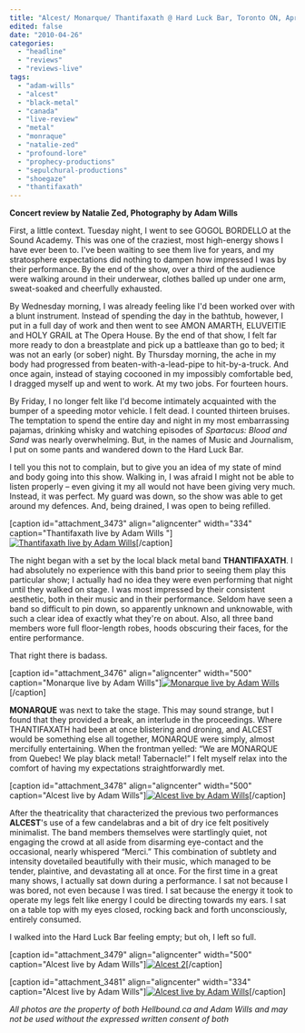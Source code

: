 ```yaml
---
title: "Alcest/ Monarque/ Thantifaxath @ Hard Luck Bar, Toronto ON, April 23, 2010"
edited: false
date: "2010-04-26"
categories:
  - "headline"
  - "reviews"
  - "reviews-live"
tags:
  - "adam-wills"
  - "alcest"
  - "black-metal"
  - "canada"
  - "live-review"
  - "metal"
  - "monraque"
  - "natalie-zed"
  - "profound-lore"
  - "prophecy-productions"
  - "sepulchural-productions"
  - "shoegaze"
  - "thantifaxath"
---
```


**Concert review by Natalie Zed, Photography by Adam Wills**

First, a little context. Tuesday night, I went to see GOGOL BORDELLO at the Sound Academy. This was one of the craziest, most high-energy shows I have ever been to. I've been waiting to see them live for years, and my stratosphere expectations did nothing to dampen how impressed I was by their performance. By the end of the show, over a third of the audience were walking around in their underwear, clothes balled up under one arm, sweat-soaked and cheerfully exhausted.

By Wednesday morning, I was already feeling like I'd been worked over with a blunt instrument. Instead of spending the day in the bathtub, however, I put in a full day of work and then went to see AMON AMARTH, ELUVEITIE and HOLY GRAIL at The Opera House. By the end of that show, I felt far more ready to don a breastplate and pick up a battleaxe than go to bed; it was not an early (or sober) night. By Thursday morning, the ache in my body had progressed from beaten-with-a-lead-pipe to hit-by-a-truck. And once again, instead of staying cocooned in my impossibly comfortable bed, I dragged myself up and went to work. At my two jobs. For fourteen hours.

By Friday, I no longer felt like I'd become intimately acquainted with the bumper of a speeding motor vehicle. I felt dead. I counted thirteen bruises. The temptation to spend the entire day and night in my most embarrassing pajamas, drinking whisky and watching episodes of _Spartacus: Blood and Sand_ was nearly overwhelming. But, in the names of Music and Journalism, I put on some pants and wandered down to the Hard Luck Bar.

I tell you this not to complain, but to give you an idea of my state of mind and body going into this show. Walking in, I was afraid I might not be able to listen properly – even giving it my all would not have been giving very much. Instead, it was perfect. My guard was down, so the show was able to get around my defences. And, being drained, I was open to being refilled.

\[caption id="attachment\_3473" align="aligncenter" width="334" caption="Thantifaxath live by Adam Wills "\][![Thantifaxath live by Adam Wills ](http://www.hellbound.ca/wp-content/uploads/2010/04/thanatifaxath.jpg "Thanatifaxath")](http://www.hellbound.ca/wp-content/uploads/2010/04/thanatifaxath.jpg)\[/caption\]

The night began with a set by the local black metal band **THANTIFAXATH**. I had absolutely no experience with this band prior to seeing them play this particular show; I actually had no idea they were even performing that night until they walked on stage. I was most impressed by their consistent aesthetic, both in their music and in their performance. Seldom have seen a band so difficult to pin down, so apparently unknown and unknowable, with such a clear idea of exactly what they're on about. Also, all three band members wore full floor-length robes, hoods obscuring their faces, for the entire performance.

That right there is badass.

\[caption id="attachment\_3476" align="aligncenter" width="500" caption="Monarque live by Adam Wills"\][![Monarque live by Adam Wills](http://www.hellbound.ca/wp-content/uploads/2010/04/Monarque.jpg "Monarque")](http://www.hellbound.ca/wp-content/uploads/2010/04/Monarque.jpg)\[/caption\]

**MONARQUE** was next to take the stage. This may sound strange, but I found that they provided a break, an interlude in the proceedings. Where THANTIFAXATH had been at once blistering and droning, and ALCEST would be something else all together, MONARQUE were simply, almost mercifully entertaining. When the frontman yelled: “We are MONARQUE from Quebec! We play black metal! Tabernacle!” I felt myself relax into the comfort of having my expectations straightforwardly met.

\[caption id="attachment\_3478" align="aligncenter" width="500" caption="Alcest live by Adam Wills"\][![Alcest live by Adam Wills](http://www.hellbound.ca/wp-content/uploads/2010/04/Alcest-1.jpg "Alcest 1")](http://www.hellbound.ca/wp-content/uploads/2010/04/Alcest-1.jpg)\[/caption\]

After the theatricality that characterized the previous two performances **ALCEST**'s use of a few candelabras and a bit of dry ice felt positively minimalist. The band members themselves were startlingly quiet, not engaging the crowd at all aside from disarming eye-contact and the occasional, nearly whispered “Merci.” This combination of subtlety and intensity dovetailed beautifully with their music, which managed to be tender, plaintive, and devastating all at once. For the first time in a great many shows, I actually sat down during a performance. I sat not because I was bored, not even because I was tired. I sat because the energy it took to operate my legs felt like energy I could be directing towards my ears. I sat on a table top with my eyes closed, rocking back and forth unconsciously, entirely consumed.

I walked into the Hard Luck Bar feeling empty; but oh, I left so full.

\[caption id="attachment\_3479" align="aligncenter" width="500" caption="Alcest live by Adam Wills"\][![Alcest 2](http://www.hellbound.ca/wp-content/uploads/2010/04/Alcest-2.jpg "Alcest 2")](http://www.hellbound.ca/wp-content/uploads/2010/04/Alcest-2.jpg)\[/caption\]

\[caption id="attachment\_3481" align="aligncenter" width="334" caption="Alcest live by Adam Wills"\][![Alcest live by Adam Wills](http://www.hellbound.ca/wp-content/uploads/2010/04/Alcest-3.jpg "Alcest 3")](http://www.hellbound.ca/wp-content/uploads/2010/04/Alcest-3.jpg)\[/caption\]

[](http://www.hellbound.ca/wp-content/uploads/2010/04/Alcest-1.jpg)

_All photos are the property of both Hellbound.ca and Adam Wills and may not be used without the expressed written consent of both_
